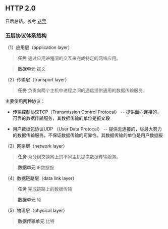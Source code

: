 ## HTTP 2.0

日后总结，参考 [这里](https://www.zhihu.com/question/34074946)

### 五层协议体系结构

（1）应用层（application layer）

> **任务** 通过应用进程间的交互来完成特定的网络应用。

> **数据单元** 报文
    
（2）传输层（transport layer）

> **任务** 负责向两个主机中进程之间的通信提供通用的数据传输服务。

主要使用两种协议：

* 传输控制协议TCP（Transmission Control Protocal） -- 提供面向连接的，可靠的数据传输服务，其数据传输的单位是报文段

* 用户数据包协议UDP （User Data Protocal） -- 提供无连接的，尽最大努力的数据传输服务，不保证数据传输的可靠性。其数据传输的单位是用户数据报

（3）网络层（network layer）

> **任务** 为分组交换网上的不同主机提供数据传输服务。

> **数据单元** IP数据报

（4）数据链路层（data link layer）

> **任务** 完成链路上的数据传输

> **数据单元** 帧

（5）物理层（physical layer）

> **数据传输单元** 比特
